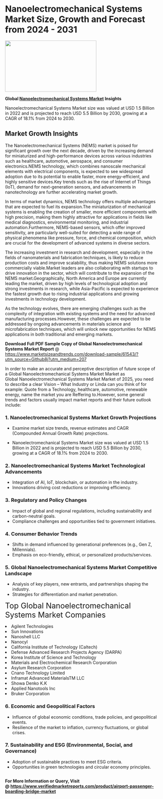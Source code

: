<H1>Nanoelectromechanical Systems Market Size, Growth and Forecast from 2024 - 2031</H1><img class="aligncenter size-medium wp-image-584254" src="https://thirdeyenews.in/wp-content/uploads/2024/09/Global-Market-Research-300x168.jpeg" alt="" width="300" height="168" /><p><strong>Global&nbsp;<a href="https://www.marketsizeandtrends.com/download-sample/61543/?utm_source=Github8j?utm_medium=207">Nanoelectromechanical Systems Market</a> Insights</strong></p><p>Nanoelectromechanical Systems Market size was valued at USD 1.5 Billion in 2022 and is projected to reach USD 5.5 Billion by 2030, growing at a CAGR of 18.1% from 2024 to 2030.</p><p><h2>Market Growth Insights</h2> <p>The Nanoelectromechanical Systems (NEMS) market is poised for significant growth over the next decade, driven by the increasing demand for miniaturized and high-performance devices across various industries such as healthcare, automotive, aerospace, and consumer electronics.NEMS technology, which combines nanoscale mechanical elements with electrical components, is expected to see widespread adoption due to its potential to enable faster, more energy-efficient, and highly sensitive devices.Key trends such as the rise of Internet of Things (IoT), demand for next-generation sensors, and advancements in nanotechnology are further accelerating market growth.</p> <p>In terms of market dynamics, NEMS technology offers multiple advantages that are expected to fuel its expansion.The miniaturization of mechanical systems is enabling the creation of smaller, more efficient components with high precision, making them highly attractive for applications in fields like medical diagnostics, environmental monitoring, and industrial automation.Furthermore, NEMS-based sensors, which offer improved sensitivity, are particularly well-suited for detecting a wide range of physical phenomena like pressure, force, and chemical composition, which are crucial for the development of advanced systems in diverse sectors.</p> <p>The increasing investment in research and development, especially in the fields of nanomaterials and fabrication techniques, is likely to reduce production costs and improve scalability, thus making NEMS solutions more commercially viable.Market leaders are also collaborating with startups to drive innovation in the sector, which will contribute to the expansion of the NEMS market.Geographically, North America and Europe are currently leading the market, driven by high levels of technological adoption and strong investments in research, while Asia-Pacific is expected to experience the fastest growth due to rising industrial applications and growing investments in technology development.</p> <p>As the technology evolves, there are emerging challenges such as the complexity of integration with existing systems and the need for advanced manufacturing processes.However, these challenges are expected to be addressed by ongoing advancements in materials science and microfabrication techniques, which will unlock new opportunities for NEMS applications in both traditional and emerging markets.</p> <p><span class=""><strong>Download Full PDF Sample Copy of Global Nanoelectromechanical Systems Market Report</strong> @ <a href="https://www.marketsizeandtrends.com/download-sample/61543/?utm_source=Github8j?utm_medium=207" target="_blank">https://www.marketsizeandtrends.com/download-sample/61543/?utm_source=Github8j?utm_medium=207</a></span></p><p>In order to make an accurate and perceptive description of future scope of a Global&nbsp;Nanoelectromechanical Systems Market Market as Global&nbsp;Nanoelectromechanical Systems Market Market of 2025, you need to describe a clear Vision &ndash; What Industry or Linda can you think of for example: Quote from a Technology, healthcare, automotive, renewable energy, name the market you are Reffering to.However, some general trends and factors usually impact market reports and their future outlook include:</p><h3>1.&nbsp;<strong>Nanoelectromechanical Systems Market Growth Projections</strong></h3><ul><li>Examine market size trends, revenue estimates and CAGR (Compounded Annual Growth Rate) projections.</li><li><p>Nanoelectromechanical Systems Market size was valued at USD 1.5 Billion in 2022 and is projected to reach USD 5.5 Billion by 2030, growing at a CAGR of 18.1% from 2024 to 2030.</p></li></ul><h3>2.&nbsp;<strong>Nanoelectromechanical Systems Market Technological Advancements</strong></h3><ul><li>Integration of AI, IoT, blockchain, or automation in the industry.</li><li>Innovations driving cost reductions or improving efficiency.</li></ul><h3>3.&nbsp;<strong>Regulatory and Policy Changes</strong></h3><ul><li>Impact of global and regional regulations, including sustainability and carbon-neutral goals.</li><li>Compliance challenges and opportunities tied to government initiatives.</li></ul><h3>4.&nbsp;<strong>Consumer Behavior Trends</strong></h3><ul><li>Shifts in demand influenced by generational preferences (e.g., Gen Z, Millennials).</li><li>Emphasis on eco-friendly, ethical, or personalized products/services.</li></ul><h3>5.&nbsp;<strong>Global Nanoelectromechanical Systems Market Competitive Landscape</strong></h3><ul><li>Analysis of key players, new entrants, and partnerships shaping the industry.</li><li>Strategies for differentiation and market penetration.</li></ul><p data-pm-slice="1 1 []"><span style="color: inherit; font-family: inherit; font-size: 25px;">Top Global Nanoelectromechanical Systems Market Companies</span></p><div class="" data-test-id=""><p><li>Agilent Technologies</li><li> Sun Innovations</li><li> Nanoshell LLC</li><li> Nanocyl</li><li> California Institute of Technology (Caltech)</li><li> Defense Advanced Research Projects Agency (DARPA)</li><li> Korea Institute of Science and Technology</li><li> Materials and Electrochemical Research Corporation</li><li> Asylum Research Corporation</li><li> Cnano Technology Limited</li><li> Inframat Advanced MaterialsTM LLC</li><li> Showa Denko K.K</li><li> Applied Nanotools Inc</li><li> Bruker Corporation</li></p></div><h3>6.&nbsp;<strong>Economic and Geopolitical Factors</strong></h3><ul><li>Influence of global economic conditions, trade policies, and geopolitical events.</li><li>Resilience of the market to inflation, currency fluctuations, or global crises.</li></ul><h3>7.&nbsp;<strong>Sustainability and ESG (Environmental, Social, and Governance)</strong></h3><ul><li>Adoption of sustainable practices to meet ESG criteria.</li><li>Opportunities in green technologies and circular economy principles.</li></ul><h2><strong style="font-size: 14px;">For More Information or Query, Visit @&nbsp;</strong><a style="background-color: #ffffff; font-size: 14px;" href="https://www.marketsizeandtrends.com/report/nanoelectromechanical-systems-market/" target="_blank">https://www.verifiedmarketreports.com/product/airport-passenger-boarding-bridge-market</a></h2>